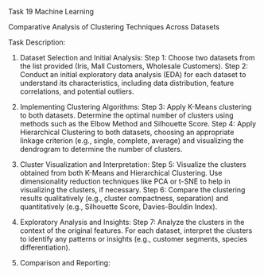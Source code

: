 Task 19
Machine Learning


Comparative Analysis of Clustering Techniques Across Datasets

Task Description:

1. Dataset Selection and Initial Analysis:
Step 1: Choose two datasets from the list provided (Iris, Mall Customers, Wholesale Customers).
Step 2: Conduct an initial exploratory data analysis (EDA) for each dataset to understand its characteristics, including data distribution, feature correlations, and potential outliers.

2. Implementing Clustering Algorithms:
Step 3: Apply K-Means clustering to both datasets. Determine the optimal number of clusters using methods such as the Elbow Method and Silhouette Score.
Step 4: Apply Hierarchical Clustering to both datasets, choosing an appropriate linkage criterion (e.g., single, complete, average) and visualizing the dendrogram to determine the number of clusters.

3. Cluster Visualization and Interpretation:
Step 5: Visualize the clusters obtained from both K-Means and Hierarchical Clustering. Use dimensionality reduction techniques like PCA or t-SNE to help in visualizing the clusters, if necessary.
Step 6: Compare the clustering results qualitatively (e.g., cluster compactness, separation) and quantitatively (e.g., Silhouette Score, Davies-Bouldin Index).

4. Exploratory Analysis and Insights:
Step 7: Analyze the clusters in the context of the original features. For each dataset, interpret the clusters to identify any patterns or insights (e.g., customer segments, species differentiation).


5. Comparison and Reporting:


